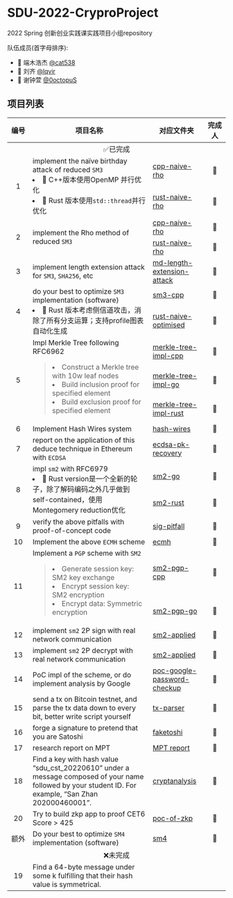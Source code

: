 # SDU-2022-CryproProject

2022 Spring 创新创业实践课实践项目小组repository

队伍成员(首字母排序):

- 🦀 端木浩杰 [@cat538](https://github.com/cat538)
- 🎣 刘齐   [@lqvir](https://github.com/lqvir)
- 🐙 谢钟萱 [@0octopuS](https://github.com/0octopuS)

## 项目列表

<table>
<thead>
  <tr>
    <th align="center" width=10%> 编号</th>
    <th width=55%>项目名称</th>
    <th width=25%>对应文件夹</th>
    <th width=10%>完成人</th>
  </tr>
</thead>
<tbody>
   <tr>
    <td align="center" colspan="4"> 
        ✅已完成
    </td> 
   </tr>
  <tr>
    <td rowspan="2" align="center"> 1</td>
    <td rowspan="2" >implement the naïve birthday attack of reduced <code>SM3</code>
    <li> 📢 C++版本使用OpenMP 并行优化
    <li> 📢 Rust 版本使用<code>std::thread</code>并行优化
    </td>
    <td><a href="./sm3/sm3-collision/cpp-naive-rho">cpp-naive-rho</a>
    </td>
    <td align="center">🎣</td>
  </tr>
<tr>
    <td><a href="./sm3/sm3-collision/rust-naive-rho">rust-naive-rho</a></td>
    <td align="center">🦀 </td>
  </tr>
  <tr>
    <td rowspan="2" align="center"> 2</td>
    <td rowspan="2" >implement the Rho method of reduced <code>SM3</code>
    </td>
    <td><a href="./sm3/sm3-collision/cpp-naive-rho">cpp-naive-rho</a></td>
    <td align="center">🎣</td>
  </tr>
  <tr>
    <td><a href="./sm3/sm3-collision/rust-naive-rho">rust-naive-rho</a></td>
    <td align="center"> 🦀</td>
  </tr>
  <tr>
    <td align="center">3</td>
    <td>implement length extension attack for <code>SM3</code>, <code>SHA256</code>, etc</td>
    <td><a href="./sm3/md-length-extension-attack">md-length-extension-attack</a></td>
    <td align="center">🐙</td>
  </tr>
  <tr>
    <td rowspan="2" align="center">4</td>
    <td rowspan="2" >do your best to optimize <code>SM3</code> implementation (software)
    <li> 📢 Rust 版本考虑侧信道攻击，消除了所有分支运算；支持profile图表自动化生成
    </td>
    <td><a href="./sm3/sm3-impl/sm3-cpp">sm3-cpp</a></td>
    <td align="center">🐙</td>
  </tr>
    <td><a href="./sm3/sm3-impl/rust-naive-optimised">rust-naive-optimised</a></td>
    <td align="center">🦀</td>
  <tr>
  </tr>
  <tr>
    <td rowspan="3" align="center">5</td>
    <td rowspan="3" >Impl Merkle Tree following 
    <a herf="https://www.rfc-editor.org/info/rfc6962"> RFC6962 </a>
    <blockquote> 
         <li> Construct a Merkle tree with 10w leaf nodes
         <li> Build inclusion proof for specified element
         <li> Build exclusion proof for specified element
     </blockquote>
    </td>
    <td><a href="./merkle-tree/merkle-impl/merkle-tree-impl-cpp">merkle-tree-impl-cpp</a></td>
    <td align="center">🎣</td>
  </tr>
  <tr>
    <td> <a href="./merkle-tree/merkle-impl/merkle-tree-impl-go">merkle-tree-impl-go</a></td>
    <td align="center"> 🐙</td>
  </tr>
  <tr>
    <td> <a href="./merkle-tree/merkle-impl/merkle-tree-impl-rust">merkle-tree-impl-rust</a></td>
    <td align="center">🦀 </td>
  </tr>
  <tr>
    <td align="center">6</td>
    <td>Implement Hash Wires system</td>
    <td > <a href="./hash-wires">hash-wires</a></td>
    <td align="center">🦀</td>
  </tr>
  <tr>
    <td align="center">7</td>
    <td>report on the application of this deduce technique in Ethereum with <code>ECDSA</code></td>
    <td><a href="./sm2/ecdsa-pk-recovery.md" >ecdsa-pk-recovery</a></td>
    <td align="center">🦀</td>
  </tr>

  <tr>
    <td rowspan="2" align="center">8</td>
    <td rowspan="2">impl <code>sm2</code> with <a herf="https://www.rfc-editor.org/info/rfc6980"> RFC6979 </a>
    <li> 📢 Rust version是一个全新的轮子，除了解码编码之外几乎做到self-contained，使用Montegomery reduction优化
    </td>
    <td><a href="./sm2/sm2-impl-go" target="_blank" rel="noopener noreferrer">sm2-go</a></td>
    <td align="center">🐙</td>
  </tr>
  
  <tr>
    <td ><a href="./sm2/sm2-impl-rust">sm2-rust</a></td>
    <td align="center">🦀</td>
  </tr>
  <tr>
    <td align="center">9</td>
    <td>verify the above pitfalls with proof-of-concept code</td>
    <td><a href="./sig-pitfall">sig-pitfall</a></td>
    <td align="center">🐙</td>
  </tr>
  <tr>
    <td align="center">10</td>
    <td>Implement the above <code>ECMH</code> scheme</td>
    <td><a href="./ecmh">ecmh</a></td>
    <td align="center">🐙</td>
  </tr>
  <tr>
    <td rowspan="2" align="center">11</td>
    <td rowspan="2" >Implement a <code>PGP</code> scheme with <code>SM2</code>
    <blockquote> 
         <li> Generate session key: SM2 key exchange
         <li> Encrypt session key: SM2 encryption
         <li> Encrypt data: Symmetric encryption
     </blockquote>
    </td>
    <td><a href=./sm2/sm2-pgp-cpp>sm2-pgp-cpp</a></td>
    <td align="center">🎣</td>
    
  </tr>
  <tr>
    <td><a href="./sm2/sm2-pgp-go">sm2-pgp-go</a></td>
    <td align="center">🐙</td>
  </tr>
  <tr>
    <td align="center">12</td>
    <td>implement <code>sm2</code> 2P sign with real network communication</td>
    <td><a href="./sm2/sm2-applied">sm2-applied</a></td>
    <td align="center">🦀️</td>
  </tr>
  <tr>
    <td align="center">13</td>
    <td>implement <code>sm2</code> 2P decrypt with real network communication</td>
    <td><a href="./sm2/sm2-applied" >sm2-applied</a></td>
    <td align="center">🦀️</td>
  </tr>
  <tr>
    <td align="center">14</td>
    <td>PoC impl of the scheme, or do implement analysis by Google</td>
    <td > <a href="./poc-of-zkp">poc-google-password-checkup</a></td>
    <td align="center">🎣</td>
  </tr>
  <tr>
    <td align="center">15</td>
    <td>send a tx on Bitcoin testnet, and parse the tx data down to every bit, better write script yourself</td>
    <td><a href="./tx-parser">tx-parser</a></td>
    <td align="center">🐙</td>
  </tr>
  <tr>
    <td align="center">16</td>
    <td>forge a signature to pretend that you are Satoshi</td>
    <td> <a href="./faketoshi">faketoshi</a></td>
    <td align="center">🐙</td>
  </tr>
  <tr>
    <td align="center">17</td>
    <td>research report on MPT</td>
    <td> <a href="./merkle-tree/MPT%20report.md"> MPT report</a></td>
    <td align="center">🦀️</td>
  </tr>
  <tr>
    <td align="center">18</td>
    <td>Find a key with hash value “sdu_cst_20220610” under a message composed of your name followed by your student ID. For example, “San Zhan 202000460001”.</td>
    <td> <a href="./cryptanalysis"> cryptanalysis </a> </td>
    <td align="center">🐙</td>
  </tr>
  <tr>
    <td align="center">20</td>
    <td>Try to build zkp app to proof CET6 Score &gt; 425</td>
    <td><a href="./poc-of-zkp">poc-of-zkp</a></td>
    <td align="center">🎣</td>
  </tr>
  <tr>
    <td align="center">额外</td>
    <td>  Do your best to optimize <code>SM4</code> implementation (software)</td>
    <td><a href="./sm4">sm4</a></td>
    <td align="center">🐙</td>
  </tr>
  <tr>
    <td align="center" colspan="4"> 
        ❌未完成
    </td> 
   </tr>
  <tr>
    <td align="center">19</td>
    <td>Find a 64-byte message under some k fulfilling that their hash value is symmetrical.</td>
    <td></td>
    <td></td>
  </tr>
</tbody>
</table>
